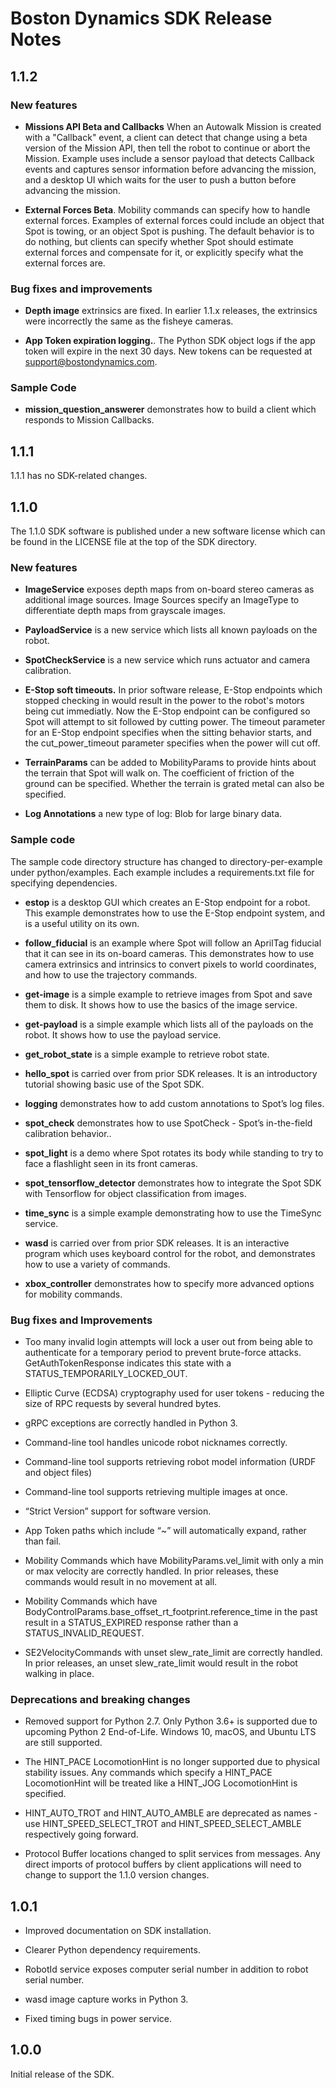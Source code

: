 <!--
Copyright (c) 2019 Boston Dynamics, Inc.  All rights reserved.

Downloading, reproducing, distributing or otherwise using the SDK Software
is subject to the terms and conditions of the Boston Dynamics Software
Development Kit License (20191101-BDSDK-SL).
-->

# Boston Dynamics SDK Release Notes

## 1.1.2

### New features

* **Missions API Beta and Callbacks** When an Autowalk Mission is created with a "Callback" event, a client can detect that change using a beta version of the Mission API, then tell the robot to continue or abort the Mission. Example uses include a sensor payload that detects Callback events and captures sensor information before advancing the mission, and a desktop UI which waits for the user to push a button before advancing the mission.

* **External Forces Beta**. Mobility commands can specify how to handle external forces. Examples of external forces could include an object that Spot is towing, or an object Spot is pushing. The default behavior is to do nothing, but clients can specify whether Spot should estimate external forces and compensate for it, or explicitly specify what the external forces are.

### Bug fixes and improvements

* **Depth image** extrinsics are fixed. In earlier 1.1.x releases, the extrinsics were incorrectly the same as the fisheye cameras.

* **App Token expiration logging.**. The Python SDK object logs if the app token will expire in the next 30 days. New tokens can be requested at support@bostondynamics.com.

### Sample Code

* **mission_question_answerer** demonstrates how to build a client which responds to Mission Callbacks.

## 1.1.1

1.1.1 has no SDK-related changes.

## 1.1.0

The 1.1.0 SDK software is published under a new software license which can be found in the LICENSE file at the top of the SDK directory.

### New features

* **ImageService** exposes depth maps from on-board stereo cameras as additional image sources. Image Sources specify an ImageType to differentiate depth maps from grayscale images.

* **PayloadService** is a new service which lists all known payloads on the robot.

* **SpotCheckService** is a new service which runs actuator and camera calibration.

* **E-Stop soft timeouts.** In prior software release, E-Stop endpoints which stopped checking in would result in the power to the robot's motors being cut immediatly. Now the E-Stop endpoint can be configured so Spot will attempt to sit followed by cutting power. The timeout parameter for an E-Stop endpoint specifies when the sitting behavior starts, and the cut_power_timeout parameter specifies when the power will cut off.

* **TerrainParams** can be added to MobilityParams to provide hints about the terrain that Spot will walk on. The coefficient of friction of the ground can be specified. Whether the terrain is grated metal can also be specified.

* **Log Annotations** a new type of log: Blob for large binary data.

### Sample code

The sample code directory structure has changed to directory-per-example under python/examples. Each example includes a requirements.txt file for specifying dependencies.

* **estop** is a desktop GUI which creates an E-Stop endpoint for a robot. This example demonstrates how to use the E-Stop endpoint system, and is a useful utility on its own.

* **follow_fiducial** is an example where Spot will follow an AprilTag fiducial that it can see in its on-board cameras. This demonstrates how to use camera extrinsics and intrinsics to convert pixels to world coordinates, and how to use the trajectory commands.

* **get-image** is a simple example to retrieve images from Spot and save them to disk. It shows how to use the basics of the image service.

* **get-payload** is a simple example which lists all of the payloads on the robot. It shows how to use the payload service.

* **get_robot_state** is a simple example to retrieve robot state.

* **hello_spot** is carried over from prior SDK releases. It is an introductory tutorial showing basic use of the Spot SDK.

* **logging** demonstrates how to add custom annotations to Spot’s log files.

* **spot_check** demonstrates how to use SpotCheck - Spot’s in-the-field calibration behavior..

* **spot_light** is a demo where Spot rotates its body while standing to try to face a flashlight seen in its front cameras.

* **spot_tensorflow_detector** demonstrates how to integrate the Spot SDK with Tensorflow for object classification from images.

* **time_sync** is a simple example demonstrating how to use the TimeSync service.

* **wasd** is carried over from prior SDK releases. It is an interactive program which uses keyboard control for the robot, and demonstrates how to use a variety of commands.

* **xbox_controller** demonstrates how to specify more advanced options for mobility commands.

### Bug fixes and Improvements

* Too many invalid login attempts will lock a user out from being able to authenticate for a temporary period to prevent brute-force attacks. GetAuthTokenResponse indicates this state with a STATUS_TEMPORARILY_LOCKED_OUT.

* Elliptic Curve (ECDSA) cryptography used for user tokens - reducing the size of RPC requests by several hundred bytes.

* gRPC exceptions are correctly handled in Python 3.

* Command-line tool handles unicode robot nicknames correctly.

* Command-line tool supports retrieving robot model information (URDF and object files)

* Command-line tool supports retrieving multiple images at once.

* “Strict Version” support for software version.

* App Token paths which include “~” will automatically expand, rather than fail.

* Mobility Commands which have MobilityParams.vel_limit with only a min or max velocity are correctly handled. In prior releases, these commands would result in no movement at all.

* Mobility Commands which have BodyControlParams.base_offset_rt_footprint.reference_time in the past result in a STATUS_EXPIRED response rather than a STATUS_INVALID_REQUEST.

* SE2VelocityCommands with unset slew_rate_limit are correctly handled. In prior releases, an unset slew_rate_limit would result in the robot walking in place.

### Deprecations and breaking changes

* Removed support for Python 2.7. Only Python 3.6+ is supported due to upcoming Python 2 End-of-Life. Windows 10, macOS, and Ubuntu LTS are still supported.

* The HINT_PACE LocomotionHint is no longer supported due to physical stability issues. Any commands which specify a HINT_PACE LocomotionHint will be treated like a HINT_JOG LocomotionHint is specified.

* HINT_AUTO_TROT and HINT_AUTO_AMBLE are deprecated as names - use HINT_SPEED_SELECT_TROT and HINT_SPEED_SELECT_AMBLE respectively going forward.

* Protocol Buffer locations changed to split services from messages. Any direct imports of protocol buffers by client applications will need to change to support the 1.1.0 version changes.

## 1.0.1

* Improved documentation on SDK installation.

* Clearer Python dependency requirements.

* RobotId service exposes computer serial number in addition to robot serial number.

* wasd image capture works in Python 3.

* Fixed timing bugs in power service.

## 1.0.0

Initial release of the SDK.
